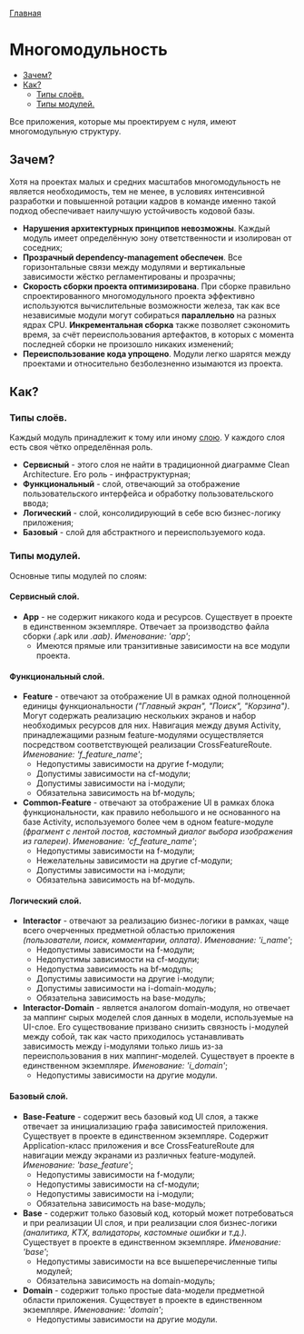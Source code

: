 [Главная](../../main.md)

# Многомодульность

- [Зачем?](#зачем)
- [Как?](#как)
  - [Типы слоёв.](#типы-слоёв)
  - [Типы модулей.](#типы-модулей)


Все приложения, которые мы проектируем с нуля, имеют многомодульную
структуру.

## Зачем?

Хотя на проектах малых и средних масштабов многомодульность не является
необходимость, тем не менее, в условиях интенсивной разработки и
повышенной ротации кадров в команде именно такой подход обеспечивает
наилучшую устойчивость кодовой базы.
- <b>Нарушения архитектурных принципов невозможны</b>. Каждый модуль
имеет определённую зону ответственности и изолирован от соседних;
- <b>Прозрачный dependency-management обеспечен</b>. Все горизонтальные
связи между модулями и вертикальные зависимости жёстко регламентированы
и прозрачны;
- <b>Скорость сборки проекта оптимизирована</b>. При сборке правильно
спроектированного многомодульного проекта эффективно используются
вычислительные возможности железа, так как все независимые модули могут
собираться <b>параллельно</b> на разных ядрах CPU. <b>Инкрементальная
сборка</b> также позволяет сэкономить время, за счёт переиспользования
артефактов, в которых с момента последней сборки не произошло никаких
изменений;
- <b>Переиспользование кода упрощено</b>. Модули легко шарятся между
проектами и относительно безболезненно изымаются из проекта.

## Как?
### Типы слоёв.

Каждый модуль принадлежит к тому или иному [слою](../architect.md). У
каждого слоя есть своя чётко определённая роль.

- <b>Сервисный</b> - этого слоя не найти в традиционной диаграмме Clean
Architecture. Его роль - инфраструктурная;
- <b>Функциональный</b> - слой, отвечающий за отображение
пользовательского интерфейса и обработку пользовательского ввода;
- <b>Логический</b> - слой, консолидирующий в себе всю бизнес-логику
приложения;
- <b>Базовый</b> - слой для абстрактного и переиспользуемого кода.

### Типы модулей.

Основные типы модулей по слоям:

#### Сервисный слой.
- <b>App</b> - не содержит никакого кода и ресурсов. Существует в
проекте в единственном экземпляре. Отвечает за производство файла сборки
*(*.apk или *.aab)*. *Именование: 'app'*;
  - Имеются прямые или транзитивные зависимости на все модули проекта.

#### Функциональный слой.
- <b>Feature</b> - отвечают за отображение UI в рамках одной полноценной
единицы функциональности *("Главный экран", "Поиск", "Корзина")*. Могут
содержать реализацию нескольких экранов и набор необходимых ресурсов для
них. Навигация между двумя Activity, принадлежащими разным
feature-модулями осуществляется посредством соответствующей реализации
CrossFeatureRoute. *Именование: 'f_feature_name'*;
  - Недопустимы зависимости на другие f-модули;
  - Допустимы зависимости на cf-модули;
  - Допустимы зависимости на i-модули;
  - Обязательна зависимость на bf-модуль;
- <b>Common-Feature</b> - отвечают за отображение UI в рамках блока
функциональности, как правило небольшого и не основанного на базе
Activity, используемого более чем в одном feature-модуле *(фрагмент с
лентой постов, кастомный диалог выбора изображения из галереи)*.
*Именование: 'cf_feature_name'*;
  - Недопустимы зависимости на f-модули;
  - Нежелательны зависимости на другие cf-модули;
  - Допустимы зависимости на i-модули;
  - Обязательна зависимость на bf-модуль.

#### Логический слой.
- <b>Interactor</b> - отвечают за реализацию бизнес-логики в рамках,
чаще всего очерченных предметной областью приложения *(пользователи,
поиск, комментарии, оплата)*. *Именование: 'i_name'*;
  - Недопустимы зависимости на f-модули;
  - Недопустимы зависимости на cf-модули;
  - Недопустма зависимость на bf-модуль;
  - Допустимы зависимости на другие i-модули;
  - Допустимы зависимости на i-domain-модуль;
  - Обязательна зависимость на base-модуль;
- <b>Interactor-Domain</b> - является аналогом domain-модуля, но
отвечает за маппинг сырых моделей слоя данных в модели, используемые на
UI-слое. Его существование призвано снизить связность i-модулей между
собой, так как часто приходилось устанавливать зависимость между
i-модулями только лишь из-за переиспользования в них маппинг-моделей.
Существует в проекте в единственном экземпляре. *Именование: 'i_domain'*;
  - Недопустимы зависимости на другие модули.

#### Базовый слой.
- <b>Base-Feature</b> - содержит весь базовый код UI слоя, а также
отвечает за инициализацию графа зависимостей приложения. Существует в
проекте в единственном экземпляре. Содержит Application-класс
приложения и все CrossFeatureRoute для навигации между экранами из
различных feature-модулей. *Именование: 'base_feature'*;
  - Недопустимы зависимости на f-модули;
  - Недопустимы зависимости на cf-модули;
  - Недопустимы зависимости на i-модули;
  - Обязательна зависимость на base-модуль;
- <b>Base</b> - содержит только базовый код, который может потребоваться
и при реализации UI слоя, и при реализации слоя бизнес-логики
*(аналитика, KTX, валидаторы, кастомные ошибки и т.д.)*. Существует в
проекте в единственном экземпляре. *Именование: 'base'*;
  - Недопустимы зависимости на все вышеперечисленные типы модулей;
  - Обязательна зависимость на domain-модуль;
- <b>Domain</b> - содержит только простые data-модели предметной области
приложения. Существует в проекте в единственном экземпляре. *Именование:
'domain'*;
  - Недопустимы зависимости на другие модули.